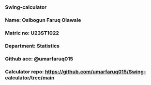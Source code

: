 ### Swing-calculator
### Name: Osibogun Faruq Olawale
### Matric no: U23ST1022
### Department: Statistics 
### Github acc: @umarfaruq015
### Calculator repo: https://github.com/umarfaruq015/Swing-calculator/tree/main
